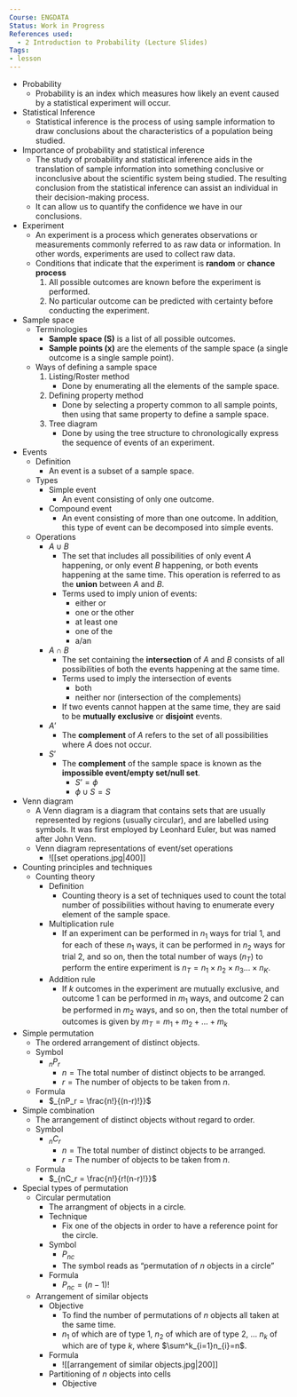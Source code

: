 ```yaml
---
Course: ENGDATA
Status: Work in Progress
References used:
  - 2 Introduction to Probability (Lecture Slides)
Tags:
- lesson
---
```


- Probability
	- Probability is an index which measures how likely an event caused by a statistical experiment will occur.
- Statistical Inference
	- Statistical inference is the process of using sample information to draw conclusions about the characteristics of a population being studied.
- Importance of probability and statistical inference
	- The study of probability and statistical inference aids in the translation of sample information into something conclusive or inconclusive about the scientific system being studied. The resulting conclusion from the statistical inference can assist an individual in their decision-making process.
	- It can allow us to quantify the confidence we have in our conclusions.
- Experiment
	- An experiment is a process which generates observations or measurements commonly referred to as raw data or information. In other words, experiments are used to collect raw data.
	- Conditions that indicate that the experiment is **random** or **chance process**
		1. All possible outcomes are known before the experiment is performed.
		2. No particular outcome can be predicted with certainty before conducting the experiment.
- Sample space
	- Terminologies
		- **Sample space (S)** is a list of all possible outcomes.
		- **Sample points (x)** are the elements of the sample space (a single outcome is a single sample point).
	- Ways of defining a sample space
		1. Listing/Roster method
			- Done by enumerating all the elements of the sample space.
		2. Defining property method
			- Done by selecting a property common to all sample points, then using that same property to define a sample space.
		3. Tree diagram
			- Done by using the tree structure to chronologically express the sequence of events of an experiment.
- Events
	- Definition
		- An event is a subset of a sample space.
	- Types
		- Simple event
			- An event consisting of only one outcome.
		- Compound event
			- An event consisting of more than one outcome. In addition, this type of event can be decomposed into simple events.
	- Operations
		- $A \cup B$
			- The set that includes all possibilities of only event $A$ happening, or only event $B$ happening, or both events happening at the same time. This operation is referred to as the **union** between $A$ and $B$.
			- Terms used to imply union of events:
				- either or
				- one or the other
				- at least one
				- one of the
				- a/an
		- $A \cap B$
			- The set containing the **intersection** of $A$ and $B$ consists of all possibilities of both the events happening at the same time.
			- Terms used to imply the intersection of events
				- both
				- neither nor (intersection of the complements)
			- If two events cannot happen at the same time, they are said to be **mutually exclusive** or **disjoint** events.
		- $A’$
			- The **complement** of $A$ refers to the set of all possibilities where $A$ does not occur.
		- $S’$
			- The **complement** of the sample space is known as the **impossible event/empty set/null set**.
				- $S’=\phi$
				- $\phi \cup S = S$
- Venn diagram
	- A Venn diagram is a diagram that contains sets that are usually represented by regions (usually circular), and are labelled using symbols. It was first employed by Leonhard Euler, but was named after John Venn.
	- Venn diagram representations of event/set operations
		- ![[set operations.jpg|400]]
- Counting principles and techniques
	- Counting theory
		- Definition
			- Counting theory is a set of techniques used to count the total number of possibilities without having to enumerate every element of the sample space.
		- Multiplication rule
			- If an experiment can be performed in $n_{1}$ ways for trial 1, and for each of these $n_1$ ways, it can be performed in $n_{2}$ ways for trial 2, and so on, then the total number of ways ($n_T$) to perform the entire experiment is $n_T = n_1 \times n_2 \times n_3 \ldots \times n_K$.
		- Addition rule
			- If $k$ outcomes in the experiment are mutually exclusive, and outcome 1 can be performed in $m_1$ ways, and outcome $2$ can be performed in $m_2$ ways, and so on, then the total number of outcomes is given by $m_T=m_1+m_2+\ldots+m_k$
- Simple permutation
	- The ordered arrangement of distinct objects.
	- Symbol
		-  $_nP_r$
			- $n = \text{The total number of distinct objects to be arranged.}$
			- $r = \text{The number of objects to be taken from } n \text{.}$
	- Formula
		- $_{nP_r = \frac{n!}{(n-r)!}}$
- Simple combination
	- The arrangement of distinct objects without regard to order.
	- Symbol
		- $_nC_r$
			- $n = \text{The total number of distinct objects to be arranged.}$
			- $r = \text{The number of objects to be taken from } n \text{.}$
	- Formula
		- $_{nC_r = \frac{n!}{r!(n-r)!}}$
- Special types of permutation
	- Circular permutation
		- The arrangment of objects in a circle.
		- Technique
			- Fix one of the objects in order to have a reference point for the circle.
		- Symbol
			- $P_{nc}$
			- The symbol reads as “permutation of $n$ objects in a circle”
		- Formula
			- $P_{nc}=(n-1)!$
	- Arrangement of similar objects
		- Objective
			- To find the number of permutations of $n$ objects all taken at the same time.
			- $n_1$ of which are of type 1, $n_2$ of which are of type 2, $\ldots$ $n_k$ of which are of type $k$, where $\sum^k_{i=1}n_{i}=n$.
		- Formula
			- ![[arrangement of similar objects.jpg|200]]
		- Partitioning of $n$ objects into cells
			- Objective